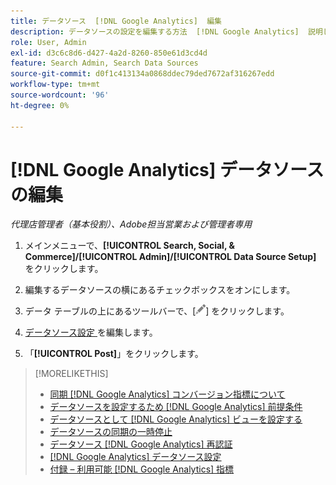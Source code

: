 ```yaml
---
title: データソース  [!DNL Google Analytics]  編集
description: データソースの設定を編集する方法  [!DNL Google Analytics]  説明します。
role: User, Admin
exl-id: d3c6c8d6-d427-4a2d-8260-850e61d3cd4d
feature: Search Admin, Search Data Sources
source-git-commit: d0f1c413134a0868ddec79ded7672af316267edd
workflow-type: tm+mt
source-wordcount: '96'
ht-degree: 0%

---
```


# [!DNL Google Analytics] データソースの編集

*代理店管理者（基本役割）、Adobe担当営業および管理者専用*

1. メインメニューで、**[!UICONTROL Search, Social, & Commerce]/[!UICONTROL Admin]/[!UICONTROL Data Source Setup]** をクリックします。

1. 編集するデータソースの横にあるチェックボックスをオンにします。

1. データ テーブルの上にあるツールバーで、[![ 編集 ](/help/search-social-commerce/assets/edit.png " 編集 ")] をクリックします。

1. [ データソース設定 ](data-source-settings.md) を編集します。

1. 「**[!UICONTROL Post]**」をクリックします。

>[!MORELIKETHIS]
>
>* [ 同期  [!DNL Google Analytics]  コンバージョン指標について ](data-source-about.md)
>* [ データソースを設定するため  [!DNL Google Analytics]  前提条件 ](data-source-prerequisites.md)
>* [ データソースとして  [!DNL Google Analytics]  ビューを設定する ](data-source-configure.md)
>* [ データソースの同期の一時停止 ](data-source-pause.md)
>* [ データソース  [!DNL Google Analytics]  再認証 ](data-source-reauthenticate.md)
>* [[!DNL Google Analytics]  データソース設定 ](data-source-settings.md)
>* [ 付録 – 利用可能  [!DNL Google Analytics]  指標 ](data-source-ga-metrics.md)
